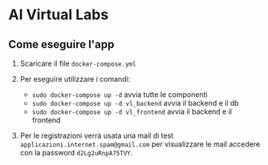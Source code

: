 # AI Virtual Labs

## Come eseguire l'app

1. Scaricare il file `docker-compose.yml`
1. Per eseguire utilizzare i comandi:
    - `sudo docker-compose up -d` avvia tutte le componenti
    - `sudo docker-compose up -d vl_backend` avvia il backend e il db    
    - `sudo docker-compose up -d vl_frontend` avvia il backend e il frontend    


1. Per le registrazioni verrà usata una mail di test `applicazioni.internet.spam@gmail.com` per visualizzare le mail accedere con la password `d2Lg2uRnpA75TVY`.
